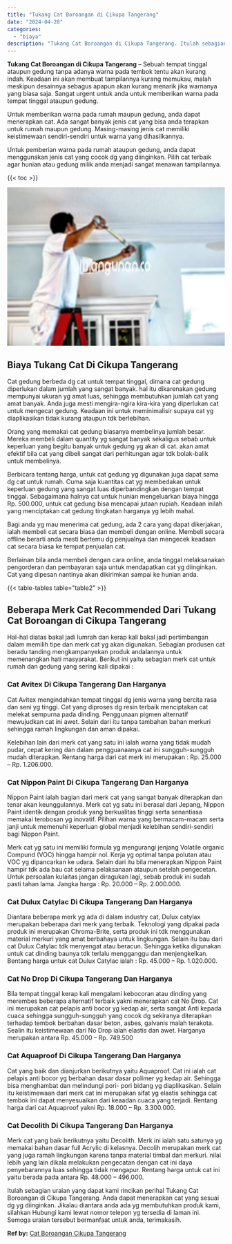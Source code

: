 ```yaml
---
title: "Tukang Cat Boroangan di Cikupa Tangerang"
date: "2024-04-28"
categories: 
  - "biaya"
description: "Tukang Cat Boroangan di Cikupa Tangerang. Itulah sebagian uraian yang dapat kami rincikan perihal Tukang Cat Boroangan di Cikupa Tangerang. Anda dapat menera..."
---
```


**Tukang Cat Boroangan di Cikupa Tangerang** – Sebuah tempat tinggal ataupun gedung tanpa adanya warna pada tembok tentu akan kurang indah. Keadaan ini akan membuat tampilannya kurang memukau, malah meskipun desainnya sebagus apapun akan kurang menarik jika warnanya yang biasa saja. Sangat urgent untuk anda untuk memberikan warna pada tempat tinggal ataupun gedung.

Untuk memberikan warna pada rumah maupun gedung, anda dapat menerapkan cat. Ada sangat banyak jenis cat yang bisa anda terapkan untuk rumah maupun gedung. Masing-masing jenis cat memiliki keistimewaan sendiri-sendiri untuk warna yang dihasilkannya.

Untuk pemberian warna pada rumah ataupun gedung, anda dapat menggunakan jenis cat yang cocok dg yang diinginkan. Pilih cat terbaik agar hunian atau gedung milik anda menjadi sangat menawan tampilannya.

{{< toc >}}

![Tukang Cat Boroangan di Cikupa Tangerang](/images/jasa-cat-murah17.png)

## Biaya Tukang Cat Di Cikupa Tangerang

Cat gedung berbeda dg cat untuk tempat tinggal, dimana cat gedung diperlukan dalam jumlah yang sangat banyak. hal itu dikarenakan gedung mempunyai ukuran yg amat luas, sehingga membutuhkan jumlah cat yang amat banyak. Anda juga mesti mengira-ngira kira-kira yang diperlukan cat untuk mengecat gedung. Keadaan ini untuk meminimalisir supaya cat yg diaplikasikan tidak kurang ataupun tdk berlebihan.

Orang yang memakai cat gedung biasanya membelinya jumlah besar. Mereka membeli dalam quantity yg sangat banyak sekaligus sebab untuk keperluan yang begitu banyak untuk gedung yg akan di cat. akan amat efektif bila cat yang dibeli sangat dari perhitungan agar tdk bolak-balik untuk membelinya.

Berbicara tentang harga, untuk cat gedung yg digunakan juga dapat sama dg cat untuk rumah. Cuma saja kuantitas cat yg membedakan untuk keperluan gedung yang sangat luas diperbandingkan dengan tempat tinggal. Sebagaimana halnya cat untuk hunian mengeluarkan biaya hingga Rp. 500.000, untuk cat gedung bisa mencapai jutaan rupiah. Keadaan inilah yang menciptakan cat gedung tingkatan harganya yg lebih mahal.

Bagi anda yg mau menerima cat gedung, ada 2 cara yang dapat dikerjakan, ialah membeli cat secara biasa dan membeli dengan online. Membeli secara offline berarti anda mesti bertemu dg penjualnya dan mengecek keadaan cat secara biasa ke tempat penjualan cat.

Berlainan bila anda membeli dengan cara online, anda tinggal melaksanakan pengorderan dan pembayaran saja untuk mendapatkan cat yg diinginkan. Cat yang dipesan nantinya akan dikirimkan sampai ke hunian anda.

{{< table-tables table="table2" >}}

## Beberapa Merk Cat Recommended Dari Tukang Cat Boroangan di Cikupa Tangerang

Hal-hal diatas bakal jadi lumrah dan kerap kali bakal jadi pertimbangan dalam memilih tipe dan merk cat yg akan digunakan. Sebagian produsen cat beradu tanding mengkampanyekan produk andalannya untuk memenangkan hati masyarakat. Berikut ini yaitu sebagian merk cat untuk rumah dan gedung yang sering kali dipakai :

### Cat Avitex Di Cikupa Tangerang Dan Harganya

Cat Avitex mengindahkan tempat tinggal dg jenis warna yang bercita rasa dan seni yg tinggi. Cat yang diproses dg resin terbaik menciptakan cat melekat sempurna pada dinding. Penggunaan pigmen alternatif mewujudkan cat ini awet. Selain dari itu tanpa tambahan bahan merkuri sehingga ramah lingkungan dan aman dipakai.

Kelebihan lain dari merk cat yang satu ini ialah warna yang tidak mudah pudar, cepat kering dan dalam pengguanaanya cat ini sungguh-sungguh mudah diterapkan. Rentang harga dari cat merk ini merupakan : Rp. 25.000 – Rp. 1.206.000.

### Cat Nippon Paint Di Cikupa Tangerang Dan Harganya

Nippon Paint ialah bagian dari merk cat yang sangat banyak diterapkan dan tenar akan keunggulannya. Merk cat yg satu ini berasal dari Jepang, Nippon Paint identik dengan produk yang berkualitas tinggi serta senantiasa memakai terobosan yg inovatif. Pilihan warna yang bermacam-macam serta janji untuk memenuhi keperluan global menjadi kelebihan sendiri-sendiri bagi Nippon Paint.

Merk cat yg satu ini memiliki formula yg mengurangi jenjang Volatile organic Compund (VOC) hingga hampir nol. Kerja yg optimal tanpa polutan atau VOC yg dipancarkan ke udara. Selain dari itu bila menerapkan Nippon Paint hampir tdk ada bau cat selama pelaksanaan ataupun setelah pengecetan. Untuk persoalan kulaitas jangan diragukan lagi, sebab produk ini sudah pasti tahan lama. Jangka harga : Rp. 20.000 – Rp. 2.000.000.

### Cat Dulux Catylac Di Cikupa Tangerang Dan Harganya

Diantara beberapa merk yg ada di dalam industry cat, Dulux catylax merupakan beberapa dari merk yang terbaik. Teknologi yang dipakai pada produk ini merupakan Chroma-Brite, serta produk ini tdk menggunakan material merkuri yang amat berbahaya untuk lingkungan. Selain itu bau dari cat Dulux Catylac tdk menyengat atau beracun. Sehingga ketika digunakan untuk cat dinding baunya tdk terlalu mengganggu dan menjengkelkan. Bentang harga untuk cat Dulux Catylac ialah : Rp. 45.000 – Rp. 1.020.000.

### Cat No Drop Di Cikupa Tangerang Dan Harganya

Bila tempat tinggal kerap kali mengalami kebocoran atau dinding yang merembes beberapa alternatif terbaik yakni menerapkan cat No Drop. Cat ini merupakan cat pelapis anti bocor yg kedap air, serta sangat Anti kepada cuaca sehingga sungguh-sungguh yang cocok dg sekiranya diterapkan terhadap tembok berbahan dasar beton, asbes, galvanis malah terakota. Sealin itu keistimewaan dari No Drop ialah elastis dan awet. Harganya merupakan antara Rp. 45.000 – Rp. 749.500

### Cat Aquaproof Di Cikupa Tangerang Dan Harganya

Cat yang baik dan dianjurkan berikutnya yaitu Aquaproof. Cat ini ialah cat pelapis anti bocor yg berbahan dasar dasar polimer yg kedap air. Sehingga bisa menghambat dan melindungi pori- pori bidang yg diaplikasikan. Selain itu keistimewaan dari merk cat ini merupakan sifat yg elastis sehingga cat tembok ini dapat menyesuaikan dari keaadan cuaca yang terjadi. Rentang harga dari cat Aquaproof yakni Rp. 18.000 – Rp. 3.300.000.

### Cat Decolith Di Cikupa Tangerang Dan Harganya

Merk cat yang baik berikutnya yaitu Decolith. Merk ini ialah satu satunya yg memakai bahan dasar full Acrylic di kelasnya. Decolih merupakan merk cat yang juga ramah lingkungan karena tanpa material timbal dan merkuri. nilai lebih yang lain dikala melakukan pengecatan dengan cat ini daya penyebarannya luas sehingga tidak mengapur. Rentang harga untuk cat ini yaitu berada pada antara Rp. 48.000 – 496.000.

Itulah sebagian uraian yang dapat kami rincikan perihal Tukang Cat Boroangan di Cikupa Tangerang. Anda dapat menerapkan cat yang sesuai dg yg diinginkan. Jikalau diantara anda ada yg membutuhkan produk kami, silahkan Hubungi kami lewat nomor telepon yg tersedia di laman ini. Semoga uraian tersebut bermanfaat untuk anda, terimakasih.

**Ref by:** [Cat Boroangan Cikupa Tangerang](https://id.wikipedia.org/wiki/Cat)
